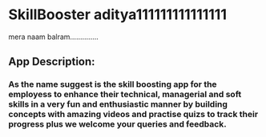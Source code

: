 # SkillBooster aditya111111111111111
mera naam balram..............
## App Description:
### As the name suggest is the skill boosting app for the employess to enhance their technical, managerial and soft skills in a very fun and enthusiastic manner by building concepts with amazing videos and practise quizs to track their progress plus we welcome your queries and feedback.
